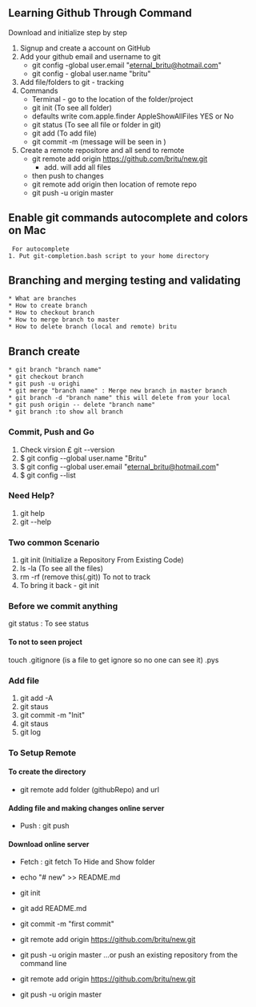  ## Learning Github Through Command
Download and initialize step by step

1. Signup and create a account on GitHub
2. Add your github email and username to git
	* git config -global user.email "eternal_britu@hotmail.com"
	* git config - global user.name "britu"
3. Add file/folders to git - tracking
4. Commands
	* Terminal - go to the location of the folder/project
	* git init (To see all folder)
	* defaults write com.apple.finder AppleShowAllFiles YES or No
	* git status (To see all file or folder in git)
	* git add (To add file)
	* git commit -m (message will be seen in ) 
5.  Create a remote repositore and all send to remote
	* git remote add origin https://github.com/britu/new.git
		* add. will add all files
	* then push to changes
	* git remote add origin then location of remote repo
	* git push -u origin master
	
 ## Enable git commands autocomplete and colors on Mac
	 For autocomplete
	1. Put git-completion.bash script to your home directory

 ## Branching and merging testing and validating
	
	* What are branches
	* How to create branch
	* How to checkout branch
	* How to merge branch to master
	* How to delete branch (local and remote) britu

## Branch create
	* git branch "branch name"
	* git checkout branch
	* git push -u orighi 
	* git merge "branch name" : Merge new branch in master branch
	* git branch -d "branch name" this will delete from your local 
	* git push origin -- delete "branch name"
	* git branch :to show all branch
	



 ### Commit, Push and Go

 1. Check virsion £ git --version
 2. $ git config --global user.name "Britu"
 3. $ git config --global user.email "eternal_britu@hotmail.com"
 4. $ git config --list 

 ### Need Help? 
 1. git help <verb>
 2. git <verb> --help

 ### Two common Scenario 
 1. git init (Initialize a Repository From Existing Code)
 2. ls -la (To see all the files)
 3. rm -rf (remove this(.git)) To not to track
 4. To bring it back -  git init

 ### Before we commit anything
 git status : To see status

 #### To not to seen project
 touch .gitignore (is a file to get ignore so no one can see it) .pys

 ### Add file
 1. git add -A
 2. git staus
 3. git commit -m "Init"
 4. git staus
 5. git log

 ### To Setup Remote
 #### To create the directory
  *  git remote add folder (githubRepo) and url
 #### Adding file and making changes online server
  * Push : git push 
 #### Download online server
  * Fetch : git fetch 
To Hide and Show folder


* echo "# new" >> README.md
* git init
* git add README.md
* git commit -m "first commit"
* git remote add origin https://github.com/britu/new.git
* git push -u origin master
…or push an existing repository from the command line
* git remote add origin https://github.com/britu/new.git
* git push -u origin master

 